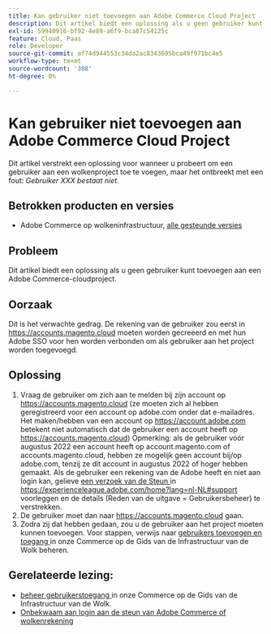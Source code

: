 ```yaml
---
title: Kan gebruiker niet toevoegen aan Adobe Commerce Cloud Project
description: Dit artikel biedt een oplossing als u geen gebruiker kunt toevoegen aan een Adobe Commerce-cloudproject.
exl-id: 59940916-bf92-4e89-a6f9-bca87c54125c
feature: Cloud, Paas
role: Developer
source-git-commit: af74d944553c34da2ac8343695bca49f971bc4e5
workflow-type: tm+mt
source-wordcount: '308'
ht-degree: 0%

---
```


# Kan gebruiker niet toevoegen aan Adobe Commerce Cloud Project

Dit artikel verstrekt een oplossing voor wanneer u probeert om een gebruiker aan een wolkenproject toe te voegen, maar het ontbreekt met een fout: *Gebruiker XXX bestaat niet*.

## Betrokken producten en versies

* Adobe Commerce op wolkeninfrastructuur, [ alle gesteunde versies ](https://magento.com/sites/default/files/magento-software-lifecycle-policy.pdf)

## Probleem

Dit artikel biedt een oplossing als u geen gebruiker kunt toevoegen aan een Adobe Commerce-cloudproject.

## Oorzaak

Dit is het verwachte gedrag. De rekening van de gebruiker zou eerst in https://accounts.magento.cloud moeten worden gecreeerd en met hun Adobe SSO voor hen worden verbonden om als gebruiker aan het project worden toegevoegd.

## Oplossing

1. Vraag de gebruiker om zich aan te melden bij zijn account op https://accounts.magento.cloud (ze moeten zich al hebben geregistreerd voor een account op adobe.com onder dat e-mailadres. Het maken/hebben van een account op https://account.adobe.com betekent niet automatisch dat de gebruiker een account heeft op https://accounts.magento.cloud)
Opmerking: als de gebruiker vóór augustus 2022 een account heeft op account.magento.com of accounts.magento.cloud, hebben ze mogelijk geen account bij/op adobe.com, tenzij ze dit account in augustus 2022 of hoger hebben gemaakt. Als de gebruiker een rekening van de Adobe heeft en niet aan login kan, gelieve [ een verzoek van de Steun ](https://experienceleague.adobe.com/nl/docs/commerce-knowledge-base/kb/help-center-guide/magento-help-center-user-guide) in https://experienceleague.adobe.com/home?lang=nl-NL#support voorleggen en de details (Reden van de uitgave = Gebruikersbeheer) te verstrekken.
1. De gebruiker moet dan naar https://accounts.magento.cloud gaan.
1. Zodra zij dat hebben gedaan, zou u de gebruiker aan het project moeten kunnen toevoegen. Voor stappen, verwijs naar [ gebruikers toevoegen en toegang ](https://experienceleague.adobe.com/docs/commerce-cloud-service/user-guide/project/user-access.html?lang=nl-NL#add-users-and-manage-access) in onze Commerce op de Gids van de Infrastructuur van de Wolk beheren.

## Gerelateerde lezing:

* [ beheer gebruikerstoegang ](https://experienceleague.adobe.com/docs/commerce-cloud-service/user-guide/project/user-access.html?lang=nl-NL) in onze Commerce op de Gids van de Infrastructuur van de Wolk.
* [ Onbekwaam aan login aan de steun van Adobe Commerce of wolkenrekening ](https://experienceleague.adobe.com/docs/commerce-knowledge-base/kb/troubleshooting/miscellaneous/unable-to-log-in-to-support-or-cloud-project.html?lang=nl-NL)
